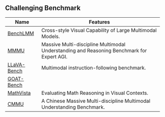 

## Challenging Benchmark

| Name                                                         | Features                                                     |
| ------------------------------------------------------------ | ------------------------------------------------------------ |
| [BenchLMM](https://github.com/AIFEG/BenchLMM)                | Cross-style Visual Capability of Large Multimodal Models.    |
| [MMMU](https://mmmu-benchmark.github.io/)                    | Massive Multi-discipline Multimodal Understanding and Reasoning Benchmark for Expert AGI. |
| [LLaVA-Bench](https://github.com/Computer-Vision-in-the-Wild/CVinW_Readings) | Multimodal instruction-following benchmark.                  |
| [GOAT-Bench](https://goatlmm.github.io/)                     |                                                              |
| [MathVista](https://mathvista.github.io/)                    | Evaluating Math Reasoning in Visual Contexts.                |
| [CMMU](https://cmmmu-benchmark.github.io/)                   | A Chinese Massive Multi-discipline Multimodal Understanding Benchmark. |

